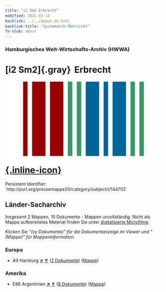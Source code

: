 ```yaml
---
title: "i2 Sm2 Erbrecht"
modified: 2021-03-13
backlink: ../../about.de.html
backlink-title: "Systematik-Übersicht"
fn-stub: about
---
```


### Hamburgisches Welt-Wirtschafts-Archiv (HWWA)

# [i2 Sm2]{.gray}&#8201; Erbrecht &#160; [![Wikidata](/images/Wikidata-logo.svg "Wikidata"){.inline-icon}](http://www.wikidata.org/entity/Q104700141)

<div class="hint">Persistent Identifier: `http://purl.org/pressemappe20/category/subject/i/144702`</div>







## Länder-Sacharchiv




Insgesamt 2 Mappen, 10 Dokumente - Mappen unvollständig.
Nicht als Mappe aufbereitetes Material finden Sie unter [digitalisierte Microfilme](/film/h1_sh.de.html).

_Klicken Sie "(xy Dokumente)" für die Dokumentanzeige im Viewer und "(Mappe)" für Mappeninformation._




### Europa

- A9 Hamburg [**&nearr;**](../../../geo/i/140905/about.de.html "Hamburg (alle Mappen)") [**&uarr;**](../../../geo/about.de.html#A9 "Ländersystematik") (<a href="https://pm20.zbw.eu/iiifview/folder/sh/140905,144702" title="über: Hamburg : Erbrecht" target="_blank">2 Dokumente</a>) ([Mappe](../../../../folder/sh/1409xx/140905/1447xx/144702/about.de.html))

### Amerika

- E86 Argentinien [**&nearr;**](../../../geo/i/141692/about.de.html "Argentinien (alle Mappen)") [**&uarr;**](../../../geo/about.de.html#E86 "Ländersystematik") (<a href="https://pm20.zbw.eu/iiifview/folder/sh/141692,144702" title="über: Argentinien : Erbrecht" target="_blank">8 Dokumente</a>) ([Mappe](../../../../folder/sh/1416xx/141692/1447xx/144702/about.de.html))








